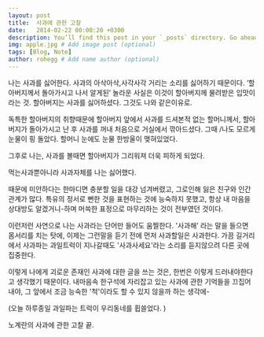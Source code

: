 ```yaml
---
layout: post
title:  사과에 관한 고찰
date:   2014-02-22 00:00:20 +0300
description: You’ll find this post in your `_posts` directory. Go ahead and edit it and re-build the site to see your changes. # Add post description (optional)
img: apple.jpg # Add image post (optional)
tags: [Blog, Note]
author: rohegg # Add name author (optional)
---
```


나는 사과를 싫어한다. 사과의 아삭아삭,사각사각 거리는 소리를 싫어하기 때문이다. ‘할아버지께서 돌아가시고 나서 알게된’ 놀라운 사실은 이것이 할아버지께 물려받은 입맛이라는 것. 할아버지는 사과를 싫어하셨다. 그것도 나와 같은이유로.

 독특한 할아버지의 취향때문에  할아버지 앞에서 사과를 드셔본적 없는 할머니께서,    할아버지가 돌아가시고 난 후 사과를 꺼내 처음으로 거실에서 깎아드셨다.  그때           /나도 모르게 눈물이 핑 돌았다. 할머니 눈에도 눈물 한방울이 맺혀있었다.

그후로 나는, 사과를 볼때면 할아버지가 그리워져 더욱 피하게 되었다.

먹는사과뿐아니라 사과자체를  나는 싫어했다.

때문에 미안하다는 한마디면 충분할 일을 대강 넘겨버렸고, 그로인해 잃은 친구와 인간관계가 많다.  특유의 정서로 뻔한 것을 표현하는 것에 능숙하지 못했고, 항상 내 마음을 상대방도 알겠거니-하며 머쓱한 표정으로 마무리하는 것이 전부였던 것이다.

이런저런 사연으로 나는 사과라는 단어만 들어도 움찔한다. '사과해’ 라는 말을 들으면 몸서리를 치는 탓에,  이제는 그런말을 듣기 전에 먼저 사과할일은 사과한다. 가끔 길거리에서 사과파는 과일트럭이 지나갈때도 '사과사세요'라는 소리를 듣지않으려 다른 곳에 집중한다.

이렇게 나에게 괴로운 존재인 사과에 대한 글을 쓰는 것은, 한번은 이렇게 드러내야한다고 생각했기 때문이다. 내마음속 한구석에 자리잡고 있는 사과에 관한 기억들을 끄집어내야,    그 앞에서 조금 능숙한 '척'이라도 할 수 있지 않을까 하는 생각에-

(오늘 하루종일 과일파는 트럭이 우리동네를 휩쓸었다. )

노계란의 사과에 관한 고찰 끝.